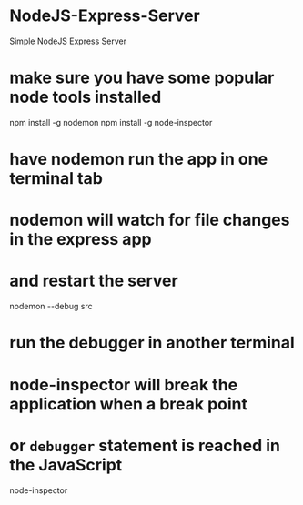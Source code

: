 # NodeJS-Express-Server
Simple NodeJS Express Server


# make sure you have some popular node tools installed
npm install -g nodemon
npm install -g node-inspector
# have nodemon run the app in one terminal tab
# nodemon will watch for file changes in the express app
# and restart the server
nodemon --debug src
# run the debugger in another terminal
# node-inspector will break the application when a break point
# or `debugger` statement is reached in the JavaScript
node-inspector
